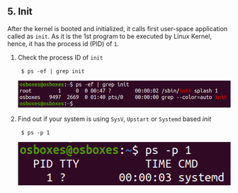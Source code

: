 ## 5. Init

After the kernel is booted and initialized, it calls first user-space application called as `init`. As it is the 1st program to be executed by Linux Kernel, hence, it has the process id (PID) of `1`. 

1. Check the process ID of `init`

        $ ps -ef | grep init

    ![`init` process](../../image/17_init_process.png)

2. Find out if your system is using `SysV`, `Upstart` or `Systemd` based *init*

        $ ps -p 1

    ![](../../image/21_processNameFromPID.png)

